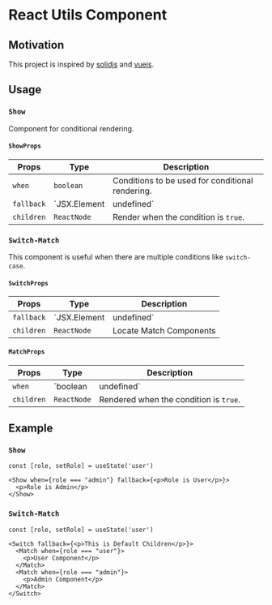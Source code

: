 # React Utils Component
## Motivation
This project is inspired by [solidjs](https://www.solidjs.com/) and [vuejs](https://vuejs.org/).


## Usage

### `Show`
Component for conditional rendering.

#### `ShowProps`
Props|Type|Description
---|---|---
`when`|`boolean`|Conditions to be used for conditional rendering.
`fallback`|`JSX.Element | undefined`|Render when the condition is `false`.
`children`|`ReactNode`|Render when the condition is `true`.

### `Switch-Match`
This component is useful when there are multiple conditions like `switch-case`.

#### `SwitchProps`
Props|Type|Description
---|---|---
`fallback`|`JSX.Element | undefined`|If all the conditions of the Match component, which is a child component, are not met, it is rendered.
`children`|`ReactNode`|Locate Match Components

#### `MatchProps`
Props|Type|Description
---|---|---
`when`|`boolean | undefined`|If `true`, the child component is rendered.
`children`|`ReactNode`|Rendered when the condition is `true`.

## Example

### `Show`
```tsx
const [role, setRole] = useState('user')

<Show when={role === "admin"} fallback={<p>Role is User</p>}>
  <p>Role is Admin</p>
</Show>
```

### `Switch-Match`
```tsx
const [role, setRole] = useState('user')

<Switch fallback={<p>This is Default Children</p>}>
  <Match when={role === "user"}>
    <p>User Component</p>
  </Match>
  <Match when={role === "admin"}>
    <p>Admin Component</p>
  </Match>
</Switch>
```